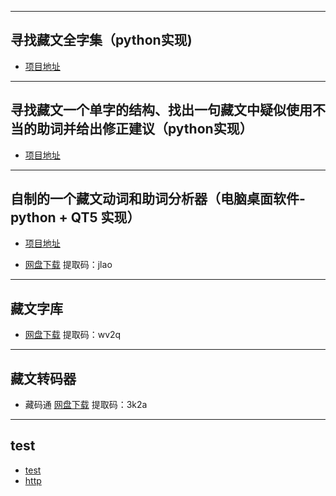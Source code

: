 
---  
## 寻找藏文全字集（python实现)

* [项目地址](https://github.com/puntsokCN/print_tibetian)
---  
## 寻找藏文一个单字的结构、找出一句藏文中疑似使用不当的助词并给出修正建议（python实现）

* [项目地址](https://github.com/puntsokCN/tibetan_analysis)
---  
## 自制的一个藏文动词和助词分析器（电脑桌面软件-python + QT5 实现）

* [项目地址](https://github.com/puntsokCN/tibetian_analysis_programe)

* [网盘下载](https://pan.baidu.com/s/1x-OXkKf4D18o_Qr-9f2Tcg)    提取码：jlao
---  
## 藏文字库

* [网盘下载](https://pan.baidu.com/s/11lFjbyG72-fHXLDfl5lmFA)     提取码：wv2q
---  
## 藏文转码器

* 藏码通
  [网盘下载](https://pan.baidu.com/s/1cZ08l2eKgbLpo1uKHUJudw)     提取码：3k2a   
---    
## test  
* [test](https://puntsokCN.github.io/HTTP/_book/test.html)  
* [http](https://puntsokCN.github.io/HTTP/_book/index.html)
